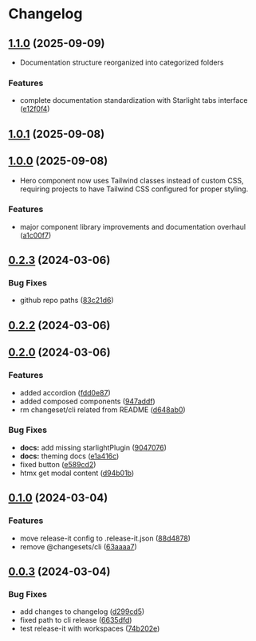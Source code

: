# Changelog

## [1.1.0](https://github.com/doob/uicg/compare/1.0.1...1.1.0) (2025-09-09)

* Documentation structure reorganized into categorized folders

### Features

* complete documentation standardization with Starlight tabs interface ([e12f0f4](https://github.com/doob/uicg/commit/e12f0f49fb18ee0e9458bf0382a697f5781afa6c))

## [1.0.1](https://github.com/doob/uicg/compare/1.0.0...1.0.1) (2025-09-08)

## [1.0.0](https://github.com/doob/uicg/compare/0.2.3...1.0.0) (2025-09-08)

* Hero component now uses Tailwind classes instead of custom CSS,
requiring projects to have Tailwind CSS configured for proper styling.

### Features

* major component library improvements and documentation overhaul ([a1c00f7](https://github.com/doob/uicg/commit/a1c00f7c92b0dab269dc1d325001dc3ba0f04322))

## [0.2.3](https://github.com/doob/uicg/compare/0.2.2...0.2.3) (2024-03-06)


### Bug Fixes

* github repo paths ([83c21d6](https://github.com/doob/uicg/commit/83c21d640aa52d065aca84c4442c165fd4f3eed4))

## [0.2.2](https://github.com/doob/uicg/compare/0.2.1...0.2.2) (2024-03-06)

## [0.2.0](https://github.com/doob/uicg/compare/0.1.0...0.2.0) (2024-03-06)


### Features

* added accordion ([fdd0e87](https://github.com/doob/uicg/commit/fdd0e87e7178297dfb55bc7ad7a93abc2123ef84))
* added composed components ([947addf](https://github.com/doob/uicg/commit/947addfbd30eb01862f96f75d0d3ed10a5e0c7d8))
* rm changeset/cli related from README ([d648ab0](https://github.com/doob/uicg/commit/d648ab0a016c64bd0d7ded94414a8628953caa04))


### Bug Fixes

* **docs:** add missing starlightPlugin ([9047076](https://github.com/doob/uicg/commit/90470762fad5028662297c900315c76cb94c0869))
* **docs:** theming docs ([e1a416c](https://github.com/doob/uicg/commit/e1a416c4842be2ad7de31ddb4c5d647db4de51e2))
* fixed button ([e589cd2](https://github.com/doob/uicg/commit/e589cd23026fa90c8d3ab73575080ae323b7a1d0))
* htmx get modal content ([d94b01b](https://github.com/doob/uicg/commit/d94b01b13393f72fa84fb7ce2081c5f325696951))

## [0.1.0](https://github.com/doob/uicg/compare/0.0.3...0.1.0) (2024-03-04)


### Features

* move release-it config to .release-it.json ([88d4878](https://github.com/doob/uicg/commit/88d4878ca6b9d5212d5a4843ae81b4b481e0a302))
* remove @changesets/cli ([63aaaa7](https://github.com/doob/uicg/commit/63aaaa776896c87d4a4b3f0b1d3083d1a22f297f))

## [0.0.3](https://github.com/doob/uicg/compare/0.0.2...0.0.3) (2024-03-04)


### Bug Fixes

* add changes to changelog ([d299cd5](https://github.com/doob/uicg/commit/d299cd5578be0887d1b500a461bcfe6c32dc032d))
* fixed path to cli release ([6635dfd](https://github.com/doob/uicg/commit/6635dfd8c77f8d48f5a1aa835aa805e3ebc5f467))
* test release-it with workspaces ([74b202e](https://github.com/doob/uicg/commit/74b202e0b3fd57b4c8c0fcc0de9f4fc2b9dc5e0e))
